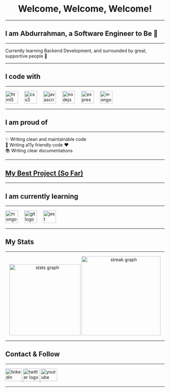 <h1 align="center">Welcome, Welcome, Welcome!</h1>

---

<h2 align="left">I am Abdurrahman, a Software Engineer to Be 🚀</h2>

---

<p align="left">
  Currently learning Backend Development, and surrounded by great, supportive
  people 💖
</p>

---

<h2 align="left">I code with</h2>

---

<div align="left">
  <img
    src="https://cdn.jsdelivr.net/gh/devicons/devicon/icons/html5/html5-original.svg"
    height="40"
    alt="html5 logo"
  />
  <img width="12" />
  <img
    src="https://cdn.jsdelivr.net/gh/devicons/devicon/icons/css3/css3-original.svg"
    height="40"
    alt="css3 logo"
  />
  <img width="12" />
  <img
    src="https://cdn.jsdelivr.net/gh/devicons/devicon/icons/javascript/javascript-original.svg"
    height="40"
    alt="javascript logo"
  />
  <img width="12" />
  <img
    src="https://cdn.jsdelivr.net/gh/devicons/devicon/icons/nodejs/nodejs-original.svg"
    height="40"
    alt="nodejs logo"
  />
  <img width="12" />
  <img
    src="https://cdn.jsdelivr.net/gh/devicons/devicon/icons/express/express-original.svg"
    height="40"
    alt="express logo"
  />
  <img width="12" />
  <img
    src="https://cdn.jsdelivr.net/gh/devicons/devicon/icons/mongodb/mongodb-original.svg"
    height="40"
    alt="mongodb logo"
  />
</div>

---

<h2 align="left">I am proud of</h2>

---

<p align="left">
  ✨ Writing clean and maintainable code<br />🦾 Writing a11y friendly code
  ❤️<br />📚 Writing clear documentations
</p>

---

<h2 align="left">
  <a href="http://arabic-pop-icons.onrender.com" target="_blank"
    >My Best Project (So Far)</a
  >
</h2>

---

<h2 align="left">I am currently learning</h2>

---

<div align="left">
  <img
    src="https://cdn.jsdelivr.net/gh/devicons/devicon/icons/mongodb/mongodb-original.svg"
    height="40"
    alt="mongodb logo"
  />
  <img width="12" />
  <img
    src="https://cdn.jsdelivr.net/gh/devicons/devicon/icons/git/git-original.svg"
    height="40"
    alt="git logo"
  />
  <img width="12" />
  <img
    src="https://cdn.jsdelivr.net/gh/devicons/devicon/icons/jest/jest-plain.svg"
    height="40"
    alt="jest logo"
  />
</div>

---

<h2 align="left">My Stats</h2>

---

<div align="center">
  <img
    src="https://github-readme-stats.vercel.app/api?username=abrahman-ra&hide_title=true&hide_rank=false&show_icons=true&include_all_commits=true&count_private=true&disable_animations=false&theme=github_dark&locale=en&hide_border=true&order=1"
    height="225"
    alt="stats graph"
  />
  <img
    src="https://streak-stats.demolab.com?user=abrahman-ra&locale=en&mode=weekly&theme=github_dark&hide_border=true&border_radius=5&order=3"
    height="250"
    alt="streak graph"
  />
</div>

---

<h2 align="left">Contact & Follow</h2>

---

<div align="left">
  <a href="https://linkedin.com/in/abrahman-ra" target="_blank">
    <img
      src="https://raw.githubusercontent.com/maurodesouza/profile-readme-generator/master/src/assets/icons/social/linkedin/default.svg"
      width="52"
      height="40"
      alt="linkedin logo"
    />
  </a>
  <a href="https://twitter.com/AbRahman_Ra" target="_blank">
    <img
      src="https://raw.githubusercontent.com/maurodesouza/profile-readme-generator/master/src/assets/icons/social/twitter/default.svg"
      width="52"
      height="40"
      alt="twitter logo"
    />
  </a>
  <a href="https://youtube.com/@abdurrahman-ra" target="_blank">
    <img
      src="https://raw.githubusercontent.com/maurodesouza/profile-readme-generator/master/src/assets/icons/social/youtube/default.svg"
      width="52"
      height="40"
      alt="youtube logo"
    />
  </a>
</div>

---
